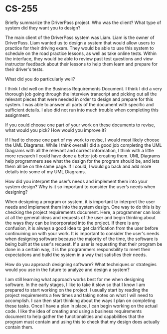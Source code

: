# CS-255
Briefly summarize the DriverPass project. Who was the client? What type of system did they want you to design?

The main client of the DriverPass system was Liam. Liam is the owner of DriverPass. Liam wanted us to design a system that would
allow users to practice for their driving exam. They would be able to use this system to schedule on the road practice lessons,
as well as take online tests. Within the interface, they would be able to review past test questions and view instructor feedback
about their lessons to help them learn and prepare for their driver's tests.


What did you do particularly well?

I think I did well on the Business Requirements Document. I think I did a very thorough job going through the interview transcript
and picking out all the relevant pieces that were needed in order to design and prepare for this system. I was able to answer all
parts of the document with specific and sufficient details. I also did not run into much trouble when completing this assignment.


If you could choose one part of your work on these documents to revise, what would you pick? How would you improve it?

If I had to choose one part of my work to revise, I would most likely choose the UML Diagrams. While I think overall I did a good
job completing the UML Diagrams with all the relevant and correct information, I think with a little more research I could have
done a better job creating them. UML Diagrams help programmers see what the design for the program should be, and lets them all
be on the same page. If I could, I would go back and add more details into some of my UML Diagrams.


How did you interpret the user’s needs and implement them into your system design? Why is it so important to consider the user’s needs when designing?

When designing a program or system, it is important to interpret the user needs and implement them into the system design. One way to do this is by checking the project requirements document. Here, a programmer can look at all the general ideas and requests of the user and begin thinking about the ways they can be incorporated into the project. If there is any confusion, it is always a good idea to get clarification from the user before continuining on with your work. It is important to consider the user's needs when designing
software because the majority of the time, the software is being built at the user's request. If a user is requesting that their program
be done in a certain way, it is the programmers responsbility to meet their expectations and build the system in a way that satisfies
their needs.


How do you approach designing software? What techniques or strategies would you use in the future to analyze and design a system?

I am still learning what approach works best for me when designing software. In the early stages, I like to take it slow so that I know I am prepared to start working on the project. I usually start by reading the project requirements a few times and taking notes on what I will need to accomplish. I can then start thinking about the ways I plan on completing these tasks. Once I have a plan in place, I can begin working on the actual code. I like the idea of creating and using a business requirements document to help gather the functionalities and capabilities that the program must contain and using this to check that my design does actually contain them. 
